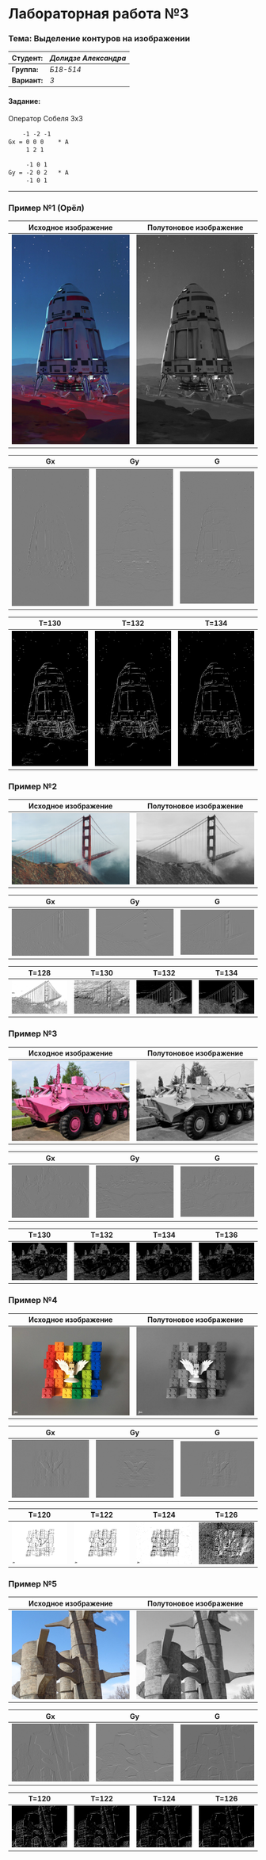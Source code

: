 # Лабораторная работа №3

### Тема: Выделение контуров на изображении

|**Студент:**|*Долидзе Александра*|
|------------|--------------|
|**Группа:** |*Б18-514*     |
|**Вариант:**|*3*           |

#### Задание:

Оператор Собеля 3x3
```
    -1 -2 -1
Gx = 0 0 0    * A
     1 2 1
```
```
     -1 0 1
Gy = -2 0 2   * A
     -1 0 1
```
---

### Пример №1 (Орёл)

|**Исходное изображение**|**Полутоновое изображение**|
|------------------------|---------------------------|
|![](../original/rocket.jpg)|![](res/rocket/semitone_rocket.jpg)|

|**Gx**|**Gy**|**G**|
|------|------|-----|
|![](res/rocket/resx_rocket.jpg)|![](res/rocket/resy_rocket.jpg)|![](res/rocket/res_rocket.jpg)|

|**T=130**|**T=132**|**T=134**|
|---------|---------|---------|
|![](res/rocket/bin_t130_rocket.jpg)|![](res/rocket/bin_t132_rocket.jpg)|![](res/rocket/bin_t134_rocket.jpg)|

### Пример №2

|**Исходное изображение**|**Полутоновое изображение**|
|------------------------|---------------------------|
|![](../original/bridge.png)|![](res/bridge/semitone_bridge.png)|

|**Gx**|**Gy**|**G**|
|------|------|-----|
|![](res/bridge/resx_bridge.png)|![](res/bridge/resy_bridge.png)|![](res/bridge/res_bridge.png)|

|**T=128**|**T=130**|**T=132**|**T=134**|
|---------|---------|---------|---------|
|![](res/bridge/bin_t128_bridge.png)|![](res/bridge/bin_t130_bridge.png)|![](res/bridge/bin_t132_bridge.png)|![](res/bridge/bin_t134_bridge.png)|

### Пример №3

|**Исходное изображение**|**Полутоновое изображение**|
|------------------------|---------------------------|
|![](../original/btr.jpg)|![](res/btr/semitone_btr.jpg)|

|**Gx**|**Gy**|**G**|
|------|------|-----|
|![](res/btr/resx_btr.jpg)|![](res/btr/resy_btr.jpg)|![](res/btr/res_btr.jpg)|

|**T=130**|**T=132**|**T=134**|**T=136**|
|---------|---------|---------|---------|
|![](res/btr/bin_t130_btr.jpg)|![](res/btr/bin_t132_btr.jpg)|![](res/btr/bin_t134_btr.jpg)|![](res/btr/bin_t136_btr.jpg)|

### Пример №4

|**Исходное изображение**|**Полутоновое изображение**|
|------------------------|---------------------------|
|![](../original/lego.jpg)|![](res/lego/semitone_lego.jpg)|

|**Gx**|**Gy**|**G**|
|------|------|-----|
|![](res/lego/resx_lego.jpg)|![](res/lego/resy_lego.jpg)|![](res/lego/res_lego.jpg)|

|**T=120**|**T=122**|**T=124**|**T=126**|
|---------|---------|---------|---------|
|![](res/lego/bin_t120_lego.jpg)|![](res/lego/bin_t122_lego.jpg)|![](res/lego/bin_t124_lego.jpg)|![](res/lego/bin_t126_lego.jpg)|

### Пример №5

|**Исходное изображение**|**Полутоновое изображение**|
|------------------------|---------------------------|
|![](../original/castel.jpg)|![](res/castel/semitone_castel.jpg)|

|**Gx**|**Gy**|**G**|
|------|------|-----|
|![](res/castel/resx_castel.jpg)|![](res/castel/resy_castel.jpg)|![](res/castel/res_castel.jpg)|

|**T=120**|**T=122**|**T=124**|**T=126**|
|---------|---------|---------|---------|
|![](res/castel/bin_t120_castel.jpg)|![](res/castel/bin_t122_castel.jpg)|![](res/castel/bin_t124_castel.jpg)|![](res/castel/bin_t126_castel.jpg)|
